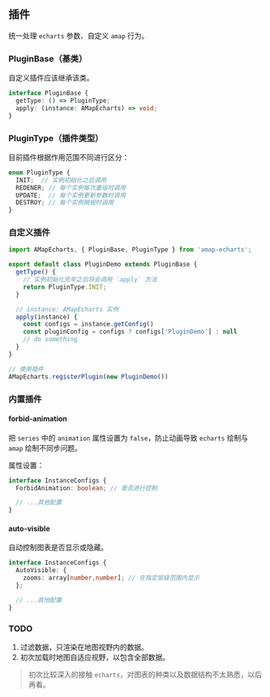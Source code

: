 ## 插件

统一处理 `echarts` 参数、自定义 `amap` 行为。

### PluginBase（基类）

自定义插件应该继承该类。

```ts
interface PluginBase {
  getType: () => PluginType;
  apply: (instance: AMapEcharts) => void;
}
```

### PluginType（插件类型）

目前插件根据作用范围不同进行区分：

```ts
enum PluginType {
  INIT;  // 实例初始化之后调用
  REDENER; // 每个实例每次重绘时调用
  UPDATE;  // 每个实例更新参数时调用
  DESTROY; // 每个实例销毁时调用
}
```

### 自定义插件

```js
import AMapEcharts, { PluginBase, PluginType } from 'amap-echarts';

export default class PluginDemo extends PluginBase {
  getType() {
    // 实例初始化完毕之后将会调用 `apply` 方法
    return PluginType.INIT;
  }

  // instance: AMapEcharts 实例
  apply(instance) {
    const configs = instance.getConfig()
    const pluginConfig = configs ? configs['PluginDemo'] : null
    // do something
  }
}

// 使用插件
AMapEcharts.registerPlugin(new PluginDemo())
```

### 内置插件

#### forbid-animation

把 `series` 中的 `animation` 属性设置为 `false`，防止动画导致 `echarts` 绘制与 `amap` 绘制不同步问题。

属性设置：

```ts
interface InstanceConfigs {
  ForbidAnimation: boolean; // 是否进行控制

  // ...其他配置
}
```

#### auto-visible

自动控制图表是否显示或隐藏。

```ts
interface InstanceConfigs {
  AutoVisible: {
    zooms: array[number,number]; // 在指定层级范围内显示
  };

  // ...其他配置
}
```


### TODO

1. 过滤数据，只渲染在地图视野内的数据。
2. 初次加载时地图自适应视野，以包含全部数据。

> 初次比较深入的接触 `echarts`，对图表的种类以及数据结构不太熟悉，以后再看。
